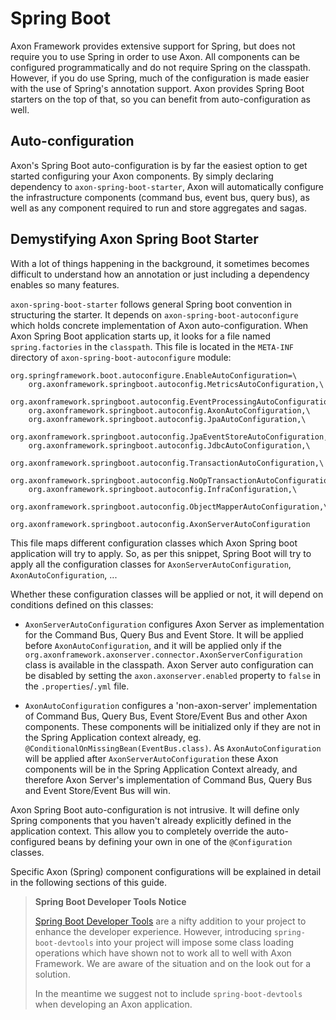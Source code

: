# Spring Boot

Axon Framework provides extensive support for Spring, but does not require you to use Spring in order to use Axon. 
All components can be configured programmatically and do not require Spring on the classpath. 
However, if you do use Spring, much of the configuration is made easier with the use of Spring's annotation support. 
Axon provides Spring Boot starters on the top of that, so you can benefit from auto-configuration as well.

## Auto-configuration

Axon's Spring Boot auto-configuration is by far the easiest option to get started configuring your Axon components. 
By simply declaring dependency to `axon-spring-boot-starter`,
 Axon will automatically configure the infrastructure components \(command bus, event bus, query bus\),
 as well as any component required to run and store aggregates and sagas.

## Demystifying Axon Spring Boot Starter

With a lot of things happening in the background,
 it sometimes becomes difficult to understand how an annotation or just including a dependency enables so many features. 

`axon-spring-boot-starter` follows general Spring boot convention in structuring the starter. 
It depends on `axon-spring-boot-autoconfigure` which holds concrete implementation of Axon auto-configuration. 
When Axon Spring Boot application starts up, it looks for a file named `spring.factories` in the `classpath`. 
This file is located in the `META-INF` directory of `axon-spring-boot-autoconfigure` module:

```
org.springframework.boot.autoconfigure.EnableAutoConfiguration=\
    org.axonframework.springboot.autoconfig.MetricsAutoConfiguration,\
    org.axonframework.springboot.autoconfig.EventProcessingAutoConfiguration,\
    org.axonframework.springboot.autoconfig.AxonAutoConfiguration,\
    org.axonframework.springboot.autoconfig.JpaAutoConfiguration,\
    org.axonframework.springboot.autoconfig.JpaEventStoreAutoConfiguration,\
    org.axonframework.springboot.autoconfig.JdbcAutoConfiguration,\
    org.axonframework.springboot.autoconfig.TransactionAutoConfiguration,\
    org.axonframework.springboot.autoconfig.NoOpTransactionAutoConfiguration,\
    org.axonframework.springboot.autoconfig.InfraConfiguration,\
    org.axonframework.springboot.autoconfig.ObjectMapperAutoConfiguration,\
    org.axonframework.springboot.autoconfig.AxonServerAutoConfiguration
```

This file maps different configuration classes which Axon Spring boot application will try to apply. 
So, as per this snippet, Spring Boot will try to apply all the configuration classes for `AxonServerAutoConfiguration`,
 `AxonAutoConfiguration`, ...

Whether these configuration classes will be applied or not, it will depend on conditions defined on this classes:

 - `AxonServerAutoConfiguration` configures Axon Server as implementation for the Command Bus, Query Bus and Event Store. 
It will be applied before `AxonAutoConfiguration`, and it will be applied only if the `org.axonframework.axonserver.connector.AxonServerConfiguration` class is available in the classpath.
Axon Server auto configuration can be disabled by setting the `axon.axonserver.enabled` property to `false` in the `.properties`/`.yml` file.

 - `AxonAutoConfiguration` configures a 'non-axon-server' implementation of Command Bus, Query Bus,
 Event Store/Event Bus and other Axon components. 
These components will be initialized only if they are not in the Spring Application context already, eg. `@ConditionalOnMissingBean(EventBus.class)`. 
As `AxonAutoConfiguration` will be applied after `AxonServerAutoConfiguration` these Axon components will be in the Spring Application Context already, and therefore Axon Server's implementation of Command Bus, Query Bus and Event Store/Event Bus will win.

Axon Spring Boot auto-configuration is not intrusive. 
It will define only Spring components that you haven't already explicitly defined in the application context. 
This allow you to completely override the auto-configured beans by defining your own in one of the `@Configuration` classes. 

Specific Axon (Spring) component configurations will be explained in detail in the following sections of this guide.

> **Spring Boot Developer Tools Notice**
>
> [Spring Boot Developer Tools](https://docs.spring.io/spring-boot/docs/current/reference/html/using-boot-devtools.html)
>  are a nifty addition to your project to enhance the developer experience. 
> However, introducing `spring-boot-devtools` into your project will impose some class loading operations which have
>  shown not to work all to well with Axon Framework.
> We are aware of the situation and on the look out for a solution.
> 
> In the meantime we suggest not to include `spring-boot-devtools` when developing an Axon application. 
